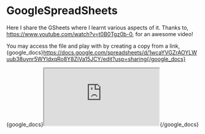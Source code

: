 # GoogleSpreadSheets
Here I share the GSheets where I learnt various aspects of it. Thanks to, https://www.youtube.com/watch?v=t0B0Tgz0b-0, for an awesome video!

You may access the file and play with by creating a copy from a link,
{google_docs}https://docs.google.com/spreadsheets/d/1wcaYVGZrAOYLWuub38uynr5WYIdxqRo8Y8ZiVa15JCY/edit?usp=sharing{/google_docs}

{google_docs}<iframe src="https://docs.google.com/spreadsheets/d/e/2PACX-1vRZ1qzlWgaGc1Wi8z2migsJVEM6lKcMfUL-heHBoJmP8XLz702vNNtwRObS0OLbWvbjBU_JnQG84Q8q/pubhtml?widget=true&amp;headers=false"></iframe>{/google_docs}


